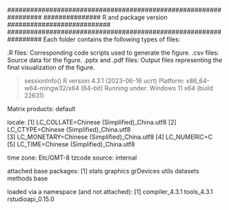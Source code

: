 #################################################################
############### R and package version ###########################
#################################################################
Each folder contains the following types of files:

.R files: Corresponding code scripts used to generate the figure.
.csv files: Source data for the figure.
.pptx and .pdf files: Output files representing the final visualization of the figure.

> sessionInfo()
R version 4.3.1 (2023-06-16 ucrt)
Platform: x86_64-w64-mingw32/x64 (64-bit)
Running under: Windows 11 x64 (build 22631)

Matrix products: default


locale:
[1] LC_COLLATE=Chinese (Simplified)_China.utf8 
[2] LC_CTYPE=Chinese (Simplified)_China.utf8   
[3] LC_MONETARY=Chinese (Simplified)_China.utf8
[4] LC_NUMERIC=C                               
[5] LC_TIME=Chinese (Simplified)_China.utf8    

time zone: Etc/GMT-8
tzcode source: internal

attached base packages:
[1] stats     graphics  grDevices utils     datasets  methods   base     

loaded via a namespace (and not attached):
[1] compiler_4.3.1    tools_4.3.1       rstudioapi_0.15.0
